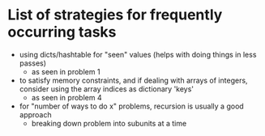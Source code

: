 # List of strategies for frequently occurring tasks

- using dicts/hashtable for "seen" values (helps with doing things in less passes)
    - as seen in problem 1
- to satisfy memory constraints, and if dealing with arrays of integers, consider using the array indices as dictionary 'keys'
    - as seen in problem 4
- for "number of ways to do x" problems, recursion is usually a good approach
    - breaking down problem into subunits at a time